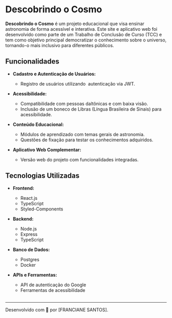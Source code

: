 # Descobrindo o Cosmo

**Descobrindo o Cosmo** é um projeto educacional que visa ensinar astronomia de forma acessível e interativa. Este site e aplicativo web foi desenvolvido como parte de um Trabalho de Conclusão de Curso (TCC) e tem como objetivo principal democratizar o conhecimento sobre o universo, tornando-o mais inclusivo para diferentes públicos.

## Funcionalidades

- **Cadastro e Autenticação de Usuários:**

  - Registro de usuários utilizando  autenticação via JWT.

- **Acessibilidade:**

  - Compatibilidade com pessoas daltônicas e com baixa visão.
  - Inclusão de um boneco de Libras (Língua Brasileira de Sinais) para acessibilidade.

- **Conteúdo Educacional:**

  - Módulos de aprendizado com temas gerais de astronomia.
  - Questões de fixação para testar os conhecimentos adquiridos.

- **Aplicativo Web Complementar:**

  - Versão web do projeto com funcionalidades integradas.

## Tecnologias Utilizadas

- **Frontend:**

  - React.js
  - TypeScript
  - Styled-Components

- **Backend:**

  - Node.js
  - Express
  - TypeScript

- **Banco de Dados:**

  - Postgres&#x20;
  - Docker

- **APIs e Ferramentas:**

  - API de autenticação do Google
  - Ferramentas de acessibilidade

##

##

---

Desenvolvido com 🌌 por [FRANCIANE SANTOS].

